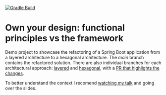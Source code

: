 [![Gradle Build](https://github.com/tibtof/fun-vs-framework/actions/workflows/gradle-build.yml/badge.svg)](https://github.com/tibtof/fun-vs-framework/actions/workflows/gradle-build.yml)

# Own your design: functional principles vs the framework

Demo project to showcase the refactoring of a Spring Boot application from a layered architecture to a hexagonal architecture. The _main_ branch contains the refactored solution. There are also individual branches for each architectural approach: [layered](https://github.com/tibtof/fun-vs-framework/tree/layered) and [hexagonal](https://github.com/tibtof/fun-vs-framework/tree/hexagonal), with a [PR that highlights the changes](https://github.com/tibtof/fun-vs-framework/pull/2).

To better understand the context I recomend [watching my talk](https://www.youtube.com/watch?v=kqNDeq-DrVM) and going over the slides.
